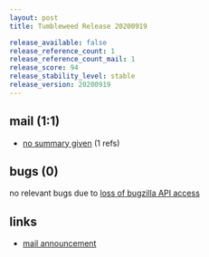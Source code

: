 ```yaml
---
layout: post
title: Tumbleweed Release 20200919

release_available: false
release_reference_count: 1
release_reference_count_mail: 1
release_score: 94
release_stability_level: stable
release_version: 20200919
---
```


## mail (1:1)

- [no summary given](https://github.com/boombatower/tumbleweed-review/issues/10) (1 refs)

## bugs (0)

<!--more-->

no relevant bugs due to [loss of bugzilla API access](https://bugzilla.opensuse.org/show_bug.cgi?id=1157722)



## links

- [mail announcement](https://github.com/boombatower/tumbleweed-review/issues/10)
